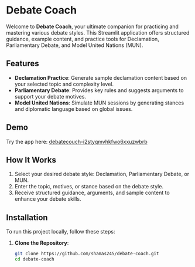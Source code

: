 # Debate Coach

Welcome to **Debate Coach**, your ultimate companion for practicing and mastering various debate styles. This Streamlit application offers structured guidance, example content, and practice tools for Declamation, Parliamentary Debate, and Model United Nations (MUN).

## Features
- **Declamation Practice**: Generate sample declamation content based on your selected topic and complexity level.
- **Parliamentary Debate**: Provides key rules and suggests arguments to support your debate motives.
- **Model United Nations**: Simulate MUN sessions by generating stances and diplomatic language based on global issues.

## Demo
Try the app here: [debatecouch-i2styqmvhkfwo6xxuzwbrb](https://share.streamlit.io/username/repository-name/main/app.py)

## How It Works
1. Select your desired debate style: Declamation, Parliamentary Debate, or MUN.
2. Enter the topic, motives, or stance based on the debate style.
3. Receive structured guidance, arguments, and sample content to enhance your debate skills.

## Installation

To run this project locally, follow these steps:

1. **Clone the Repository**:
   ```bash
   git clone https://github.com/shamas245/debate-coach.git
   cd debate-coach
